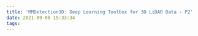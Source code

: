 ```yaml
---
title: 'MMDetection3D: Deep Learning Toolbox for 3D LiDAR Data - P2'
date: 2021-09-08 15:33:34
tags:
---
```

